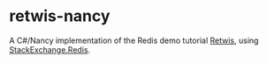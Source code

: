 retwis-nancy
============

A C#/Nancy implementation of the Redis demo tutorial [Retwis](http://redis.io/topics/twitter-clone), using [StackExchange.Redis](https://github.com/StackExchange/StackExchange.Redis).






